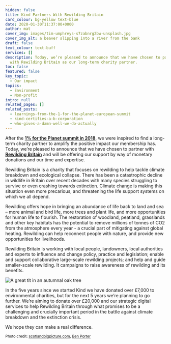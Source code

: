 ```yaml
---
hidden: false
title: Kind Partners With Rewilding Britain
card_colour: bg-yellow text-blue
date: 2020-01-30T11:37:00+0000
author: mat
cover_img: images/tim-umphreys-s7zabnrg2bw-unsplash.jpg
cover_img_alt: a beaver slipping into a river from the bank
draft: false
text_colour: text-buff
services: []
description: Today, we’re pleased to announce that we have chosen to partner
  with Rewilding Britain as our long-term charity partner.
toc: false
featured: false
key_topic:
  - Our impact
topics:
  - Environment
  - Non-profit
intro: null
related_pages: []
related_posts:
  - learnings-from-the-1-for-the-planet-european-summit
  - kind-certifies-a-b-corporation
  - who-gives-a-damn-well-we-do-actually
---
```


After the **[1% for the Planet summit in 2018](https://madebykind.com/blog/learnings-from-the-1-for-the-planet-european-summit/)**, we were inspired to find a long-term charity partner to amplify the positive impact our membership has. Today, we’re pleased to announce that we have chosen to partner with **[Rewilding Britain](https://www.rewildingbritain.org.uk/)** and will be offering our support by way of monetary donations and our time and expertise.

Rewilding Britain is a charity that focuses on rewilding to help tackle climate breakdown and ecological collapse. There has been a catastrophic decline in wildlife in Britain over recent decades with many species struggling to survive or even crashing towards extinction. Climate change is making this situation even more precarious, and threatening the life support systems on which we all depend.

Rewilding offers hope in bringing an abundance of life back to land and sea – more animal and bird life, more trees and plant life, and more opportunities for human life to flourish. The restoration of woodland, peatland, grasslands and other key habitats has the potential to remove millions of tonnes of CO2 from the atmosphere every year - a crucial part of mitigating against global heating. Rewilding can help reconnect people with nature, and provide new opportunities for livelihoods.

Rewilding Britain is working with local people, landowners, local authorities and experts to influence and change policy, practice and legislation; enable and support collaborative large-scale rewilding projects; and help and guide smaller-scale rewilding. It campaigns to raise awareness of rewilding and its benefits.

![A great tit in an autumnal oak tree](https://madebykind.imgix.net/rwb_greattit.jpg)

In the five years since we started Kind we have donated over £7,000 to environmental charities, but for the next 5 years we’re planning to go further. We’re aiming to donate over £20,000 and our strategic digital services to help Rewilding Britain through what promises to be a challenging and crucially important period in the battle against climate breakdown and the extinction crisis.

We hope they can make a real difference.

<small>Photo credit: <a href="https://www.scotlandbigpicture.com/" target="_blank">scotlandbigpicture.com</a>, <a href="https://www.benporterwildlife.co.uk/" target="_blank">Ben Porter</a></small>